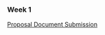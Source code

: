 ### Week 1
[Proposal Document Submission](http://https://github.com/RDinh/NFCRFID/tree/master/Documentation)
